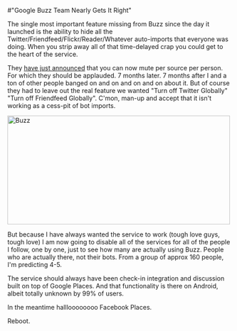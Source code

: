#"Google Buzz Team Nearly Gets It Right"


 <p>The single most important feature missing from Buzz since the day it launched is the ability to hide all the Twitter/Friendfeed/Flickr/Reader/Whatever auto-imports that everyone was doing. When you strip away all of that time-delayed crap you could get to the heart of the service.&nbsp;</p>
<p>They <a href="http://www.google.com/buzz/googlebuzz/eaCpwkgqPiu/Mute-posts-by-source-Some-of-us-would-rather-keep">have just announced</a> that you can now mute per source per person. For which they should be applauded. 7 months later. 7 months after I and a ton of other people banged on and on and on and on about it. But of course they had to leave out the real feature we wanted "Turn off Twitter Globally" "Turn off Friendfeed Globally". C'mon, man-up and accept that it isn't working as a cess-pit of bot imports.</p>
<p><div class='p_embed p_image_embed'>
<a href="http://getfile9.posterous.com/getfile/files.posterous.com/temp-2010-09-16/tcHfHopJepmzDouaHrAJzFtkAweokGEkvvIFdstjandrJAGyFedFHaghhbte/buzz.png.scaled1000.png"><img alt="Buzz" height="245" src="http://getfile2.posterous.com/getfile/files.posterous.com/temp-2010-09-16/tcHfHopJepmzDouaHrAJzFtkAweokGEkvvIFdstjandrJAGyFedFHaghhbte/buzz.png.scaled500.png" width="500" /></a>
</div>
</p>
<p>But because I have always wanted the service to work (tough love guys, tough love) I am now going to disable all of the services for all of the people I follow, one by one, just to see how many are actually using Buzz. People who are actually there, not their bots. From a group of approx 160 people, I'm predicting 4-5.</p>
<p>The service should always have been check-in integration and discussion built on top of Google Places. And that functionality is there on Android, albeit totally unknown by 99% of users.</p>
<p>In the meantime hallloooooooo Facebook Places.</p>
<p>Reboot.</p>
<p>&nbsp;</p>
 